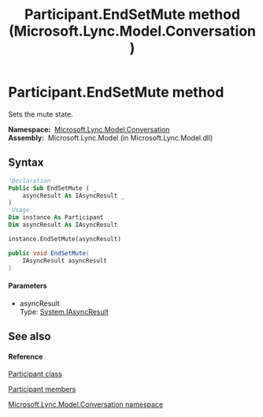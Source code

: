 ﻿---
title: Participant.EndSetMute method  (Microsoft.Lync.Model.Conversation)
TOCTitle: 'EndSetMute method '
ms:assetid: M:Microsoft.Lync.Model.Conversation.Participant.EndSetMute(System.IAsyncResult)_DI_3_UC_OCS14MrefLyncWPF
ms:mtpsurl: https://msdn.microsoft.com/en-us/library/microsoft.lync.model.conversation.participant.endsetmute(v=office.15)
ms:contentKeyID: 48598524
ms.date: 07/28/2014
mtps_version: v=office.15
f1_keywords:
- Microsoft.Lync.Model.Conversation.Participant.EndSetMute
dev_langs:
- CSharp
- JScript
- VB
- other
---

# Participant.EndSetMute method

Sets the mute state.

**Namespace:**  [Microsoft.Lync.Model.Conversation](microsoft-lync-model-conversation-namespace_2.md)  
**Assembly:**  Microsoft.Lync.Model (in Microsoft.Lync.Model.dll)

## Syntax

``` vb
'Declaration
Public Sub EndSetMute ( _
    asyncResult As IAsyncResult _
)
'Usage
Dim instance As Participant
Dim asyncResult As IAsyncResult

instance.EndSetMute(asyncResult)
```

``` csharp
public void EndSetMute(
    IAsyncResult asyncResult
)
```

#### Parameters

  - asyncResult  
    Type: [System.IAsyncResult](http://msdn2.microsoft.com/en-us/library/ft8a6455)  

## See also

#### Reference

[Participant class](participant-class-microsoft-lync-model-conversation_2.md)

[Participant members](participant-members-microsoft-lync-model-conversation_2.md)

[Microsoft.Lync.Model.Conversation namespace](microsoft-lync-model-conversation-namespace_2.md)

